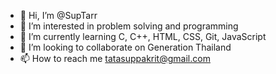 - 👋 Hi, I’m @SupTarr
- 👀 I’m interested in problem solving and programming
- 🌱 I’m currently learning C, C++, HTML, CSS, Git, JavaScript
- 💞️ I’m looking to collaborate on Generation Thailand
- 📫 How to reach me tatasuppakrit@gmail.com

<!---
SupTarr/SupTarr is a ✨ special ✨ repository because its `README.md` (this file) appears on your GitHub profile.
You can click the Preview link to take a look at your changes.
--->
